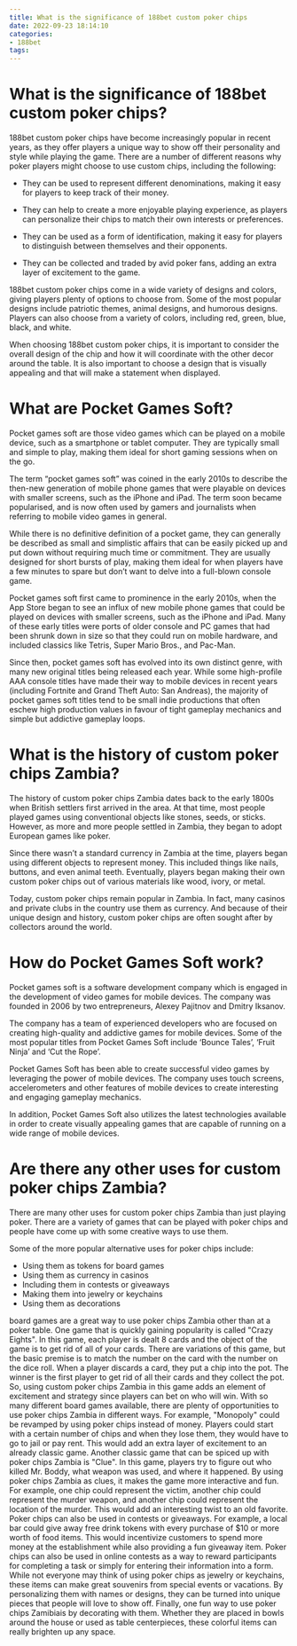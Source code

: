 ```yaml
---
title: What is the significance of 188bet custom poker chips
date: 2022-09-23 18:14:10
categories:
- 188bet
tags:
---
```



#  What is the significance of 188bet custom poker chips?

188bet custom poker chips have become increasingly popular in recent years, as they offer players a unique way to show off their personality and style while playing the game. There are a number of different reasons why poker players might choose to use custom chips, including the following:

* They can be used to represent different denominations, making it easy for players to keep track of their money.

* They can help to create a more enjoyable playing experience, as players can personalize their chips to match their own interests or preferences.

* They can be used as a form of identification, making it easy for players to distinguish between themselves and their opponents.

* They can be collected and traded by avid poker fans, adding an extra layer of excitement to the game.

188bet custom poker chips come in a wide variety of designs and colors, giving players plenty of options to choose from. Some of the most popular designs include patriotic themes, animal designs, and humorous designs. Players can also choose from a variety of colors, including red, green, blue, black, and white.

When choosing 188bet custom poker chips, it is important to consider the overall design of the chip and how it will coordinate with the other decor around the table. It is also important to choose a design that is visually appealing and that will make a statement when displayed.

#  What are Pocket Games Soft?

Pocket games soft are those video games which can be played on a mobile device, such as a smartphone or tablet computer. They are typically small and simple to play, making them ideal for short gaming sessions when on the go.

The term “pocket games soft” was coined in the early 2010s to describe the then-new generation of mobile phone games that were playable on devices with smaller screens, such as the iPhone and iPad. The term soon became popularised, and is now often used by gamers and journalists when referring to mobile video games in general.

While there is no definitive definition of a pocket game, they can generally be described as small and simplistic affairs that can be easily picked up and put down without requiring much time or commitment. They are usually designed for short bursts of play, making them ideal for when players have a few minutes to spare but don’t want to delve into a full-blown console game.

Pocket games soft first came to prominence in the early 2010s, when the App Store began to see an influx of new mobile phone games that could be played on devices with smaller screens, such as the iPhone and iPad. Many of these early titles were ports of older console and PC games that had been shrunk down in size so that they could run on mobile hardware, and included classics like Tetris, Super Mario Bros., and Pac-Man.

Since then, pocket games soft has evolved into its own distinct genre, with many new original titles being released each year. While some high-profile AAA console titles have made their way to mobile devices in recent years (including Fortnite and Grand Theft Auto: San Andreas), the majority of pocket games soft titles tend to be small indie productions that often eschew high production values in favour of tight gameplay mechanics and simple but addictive gameplay loops.

#  What is the history of custom poker chips Zambia?

The history of custom poker chips Zambia dates back to the early 1800s when British settlers first arrived in the area. At that time, most people played games using conventional objects like stones, seeds, or sticks. However, as more and more people settled in Zambia, they began to adopt European games like poker.

Since there wasn’t a standard currency in Zambia at the time, players began using different objects to represent money. This included things like nails, buttons, and even animal teeth. Eventually, players began making their own custom poker chips out of various materials like wood, ivory, or metal.

Today, custom poker chips remain popular in Zambia. In fact, many casinos and private clubs in the country use them as currency. And because of their unique design and history, custom poker chips are often sought after by collectors around the world.

#  How do Pocket Games Soft work?

Pocket games soft is a software development company which is engaged in the development of video games for mobile devices. The company was founded in 2006 by two entrepreneurs, Alexey Pajitnov and Dmitry Iksanov.

The company has a team of experienced developers who are focused on creating high-quality and addictive games for mobile devices. Some of the most popular titles from Pocket Games Soft include ‘Bounce Tales’, ‘Fruit Ninja’ and ‘Cut the Rope’.

 Pocket Games Soft has been able to create successful video games by leveraging the power of mobile devices. The company uses touch screens, accelerometers and other features of mobile devices to create interesting and engaging gameplay mechanics.

In addition, Pocket Games Soft also utilizes the latest technologies available in order to create visually appealing games that are capable of running on a wide range of mobile devices.

#  Are there any other uses for custom poker chips Zambia?

There are many other uses for custom poker chips Zambia than just playing poker. There are a variety of games that can be played with poker chips and people have come up with some creative ways to use them.

Some of the more popular alternative uses for poker chips include:

- Using them as tokens for board games
- Using them as currency in casinos
- Including them in contests or giveaways
- Making them into jewelry or keychains
- Using them as decorations

 board games are a great way to use poker chips Zambia other than at a poker table. One game that is quickly gaining popularity is called "Crazy Eights". In this game, each player is dealt 8 cards and the object of the game is to get rid of all of your cards. There are variations of this game, but the basic premise is to match the number on the card with the number on the dice roll. When a player discards a card, they put a chip into the pot. The winner is the first player to get rid of all their cards and they collect the pot. So, using custom poker chips Zambia in this game adds an element of excitement and strategy since players can bet on who will win. 
With so many different board games available, there are plenty of opportunities to use poker chips Zambia in different ways. For example, "Monopoly" could be revamped by using poker chips instead of money. Players could start with a certain number of chips and when they lose them, they would have to go to jail or pay rent. This would add an extra layer of excitement to an already classic game.
Another classic game that can be spiced up with poker chips Zambia is "Clue". In this game, players try to figure out who killed Mr. Boddy, what weapon was used, and where it happened. By using poker chips Zambia as clues, it makes the game more interactive and fun. For example, one chip could represent the victim, another chip could represent the murder weapon, and another chip could represent the location of the murder. This would add an interesting twist to an old favorite. 
Poker chips can also be used in contests or giveaways. For example, a local bar could give away free drink tokens with every purchase of $10 or more worth of food items. This would incentivize customers to spend more money at the establishment while also providing a fun giveaway item. Poker chips can also be used in online contests as a way to reward participants for completing a task or simply for entering their information into a form. 
While not everyone may think of using poker chips as jewelry or keychains, these items can make great souvenirs from special events or vacations. By personalizing them with names or designs, they can be turned into unique pieces that people will love to show off. 
Finally, one fun way to use poker chips Zamibiais by decorating with them. Whether they are placed in bowls around the house or used as table centerpieces, these colorful items can really brighten up any space.